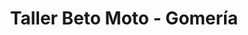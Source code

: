 ---
title: "Taller Beto Moto - Gomería"
url: /garupa/taller-beto-moto-gomeria/
shop: reparación de automóviles
---